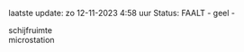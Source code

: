 laatste update: 
zo 12-11-2023  4:58   uur 
Status: FAALT - geel - 
<div class="service Y">schijfruimte</div><div class="service R">microstation</div>